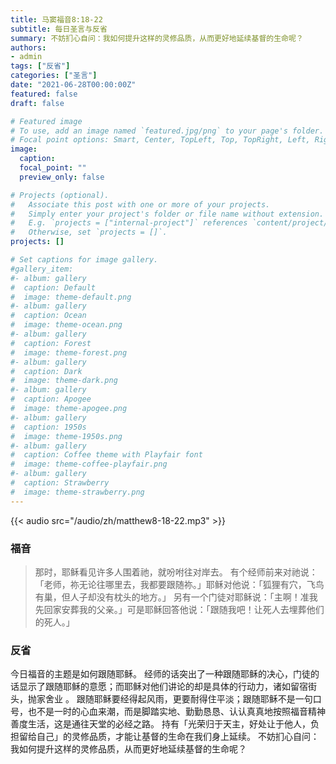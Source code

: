 ```yaml
---
title: 马窦福音8:18-22
subtitle: 每日圣言与反省
summary: 不妨扪心自问：我如何提升这样的灵修品质，从而更好地延续基督的生命呢？
authors:
- admin
tags: ["反省"]
categories: ["圣言"]
date: "2021-06-28T00:00:00Z"
featured: false
draft: false

# Featured image
# To use, add an image named `featured.jpg/png` to your page's folder.
# Focal point options: Smart, Center, TopLeft, Top, TopRight, Left, Right, BottomLeft, Bottom, BottomRight
image:
  caption:
  focal_point: ""
  preview_only: false

# Projects (optional).
#   Associate this post with one or more of your projects.
#   Simply enter your project's folder or file name without extension.
#   E.g. `projects = ["internal-project"]` references `content/project/deep-learning/index.md`.
#   Otherwise, set `projects = []`.
projects: []

# Set captions for image gallery.
#gallery_item:
#- album: gallery
#  caption: Default
#  image: theme-default.png
#- album: gallery
#  caption: Ocean
#  image: theme-ocean.png
#- album: gallery
#  caption: Forest
#  image: theme-forest.png
#- album: gallery
#  caption: Dark
#  image: theme-dark.png
#- album: gallery
#  caption: Apogee
#  image: theme-apogee.png
#- album: gallery
#  caption: 1950s
#  image: theme-1950s.png
#- album: gallery
#  caption: Coffee theme with Playfair font
#  image: theme-coffee-playfair.png
#- album: gallery
#  caption: Strawberry
#  image: theme-strawberry.png
---
```


{{< audio src="/audio/zh/matthew8-18-22.mp3" >}}

### 福音
> 那时，耶稣看见许多人围着祂，就吩咐往对岸去。 有个经师前来对祂说：「老师，祢无论往哪里去，我都要跟随祢。」耶稣对他说：「狐狸有穴，飞鸟有巢，但人子却没有枕头的地方。」 另有一个门徒对耶稣说：「主啊！准我先回家安葬我的父亲。」可是耶稣回答他说：「跟随我吧！让死人去埋葬他们的死人。」

### 反省
今日福音的主题是如何跟随耶稣。 经师的话突出了一种跟随耶稣的决心，门徒的话显示了跟随耶稣的意愿；而耶稣对他们讲论的却是具体的行动力，诸如留宿街头，抛家舍业 。 跟随耶稣要经得起风雨，更要耐得住平淡；跟随耶稣不是一句口号，也不是一时的心血来潮，而是脚踏实地、勤勤恳恳、认认真真地按照福音精神善度生活，这是通往天堂的必经之路。 持有「光荣归于天主，好处让于他人，负担留给自己」的灵修品质，才能让基督的生命在我们身上延续。 不妨扪心自问：我如何提升这样的灵修品质，从而更好地延续基督的生命呢？
